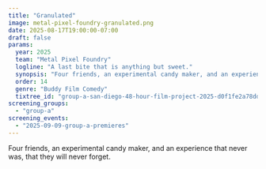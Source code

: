 ```yaml
---
title: "Granulated"
image: metal-pixel-foundry-granulated.png
date: 2025-08-17T19:00:00-07:00
draft: false
params:
  year: 2025
  team: "Metal Pixel Foundry"
  logline: "A last bite that is anything but sweet."
  synopsis: "Four friends, an experimental candy maker, and an experience that never was, that they will never forget. "
  order: 14
  genre: "Buddy Film Comedy"
  tixtree_id: "group-a-san-diego-48-hour-film-project-2025-d0f1fe2a78dd"
screening_groups:
  - "group-a"
screening_events:
  - "2025-09-09-group-a-premieres"
---
```


Four friends, an experimental candy maker, and an experience that never was, that they will never forget. 
